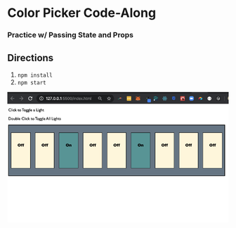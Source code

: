 # Color Picker Code-Along
### Practice w/ Passing State and Props

## Directions
1. `npm install`
2. `npm start`

![screenshot of demo](screenshot.png)